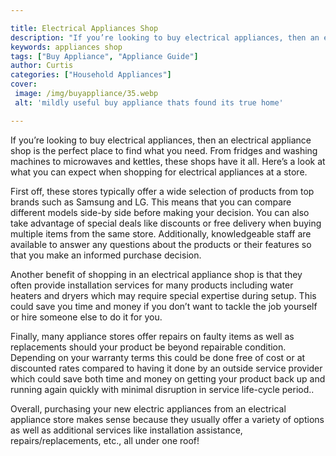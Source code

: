 ```yaml
---

title: Electrical Appliances Shop
description: "If you’re looking to buy electrical appliances, then an electrical appliance shop is the perfect place to find what you need. From...find out now"
keywords: appliances shop
tags: ["Buy Appliance", "Appliance Guide"]
author: Curtis
categories: ["Household Appliances"]
cover: 
 image: /img/buyappliance/35.webp
 alt: 'mildly useful buy appliance thats found its true home'

---
```


If you’re looking to buy electrical appliances, then an electrical appliance shop is the perfect place to find what you need. From fridges and washing machines to microwaves and kettles, these shops have it all. Here’s a look at what you can expect when shopping for electrical appliances at a store.

First off, these stores typically offer a wide selection of products from top brands such as Samsung and LG. This means that you can compare different models side-by side before making your decision. You can also take advantage of special deals like discounts or free delivery when buying multiple items from the same store. Additionally, knowledgeable staff are available to answer any questions about the products or their features so that you make an informed purchase decision.

Another benefit of shopping in an electrical appliance shop is that they often provide installation services for many products including water heaters and dryers which may require special expertise during setup. This could save you time and money if you don’t want to tackle the job yourself or hire someone else to do it for you. 

Finally, many appliance stores offer repairs on faulty items as well as replacements should your product be beyond repairable condition. Depending on your warranty terms this could be done free of cost or at discounted rates compared to having it done by an outside service provider which could save both time and money on getting your product back up and running again quickly with minimal disruption in service life-cycle period.. 

Overall, purchasing your new electric appliances from an electrical appliance store makes sense because they usually offer a variety of options as well as additional services like installation assistance, repairs/replacements, etc., all under one roof!
